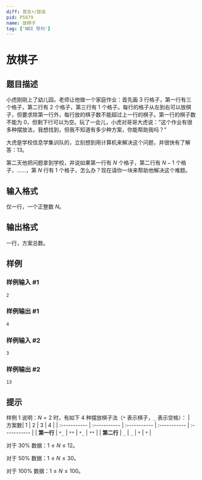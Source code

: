```yaml
---
diff: 普及+/提高
pid: P5879
name: 放棋子
tag: ['NOI 导刊']
---
```

# 放棋子
## 题目描述

小虎刚刚上了幼儿园，老师让他做一个家庭作业：首先画 $3$ 行格子，第一行有三个格子，第二行有 $2$ 个格子，第三行有 $1$ 个格子。每行的格子从左到右可以放棋子，但要求除第一行外，每行放的棋子数不能超过上一行的棋子。第一行的棋子数不能为 $0$，但剩下行可以为空。玩了一会儿，小虎对哥哥大虎说：”这个作业有很多种摆放法，我想找到，但我不知道有多少种方案，你能帮助我吗？”

大虎是学校信息学集训队的，立刻想到用计算机来解决这个问题，并很快有了解答：$13$。

第二天他把问题拿到学校，并说如果第一行有 $N$ 个格子，第二行有 $N-1$ 个格子，……，第 $N$ 行有 $1$ 个格子，怎么办？现在请你一块来帮助他解决这个难题。
## 输入格式

仅一行，一个正整数 $N$。
## 输出格式

一行，方案总数。
## 样例

### 样例输入 #1
```
2
```
### 样例输出 #1
```
4
```
### 样例输入 #2
```
3
```
### 样例输出 #2
```
13
```
## 提示

样例 1 说明：$N=2$ 时，有如下 $4$ 种摆放棋子法（`*` 表示棋子，`_` 表示空格）：
|  方案数| 1 | 2 | 3 | 4 |
| :----------- | :----------- | :----------- | :----------- | :----------- |
| **第一行** | `*_` | `**` | `*_` | `**` |
| **第二行** | `_` | `_` | `*` | `*` |


对于 $30\%$ 数据：$1\le N\le 12$。

对于 $50\%$ 数据：$1\le N\le 30$。

对于 $100\%$ 数据：$1\le N\le 100$。


